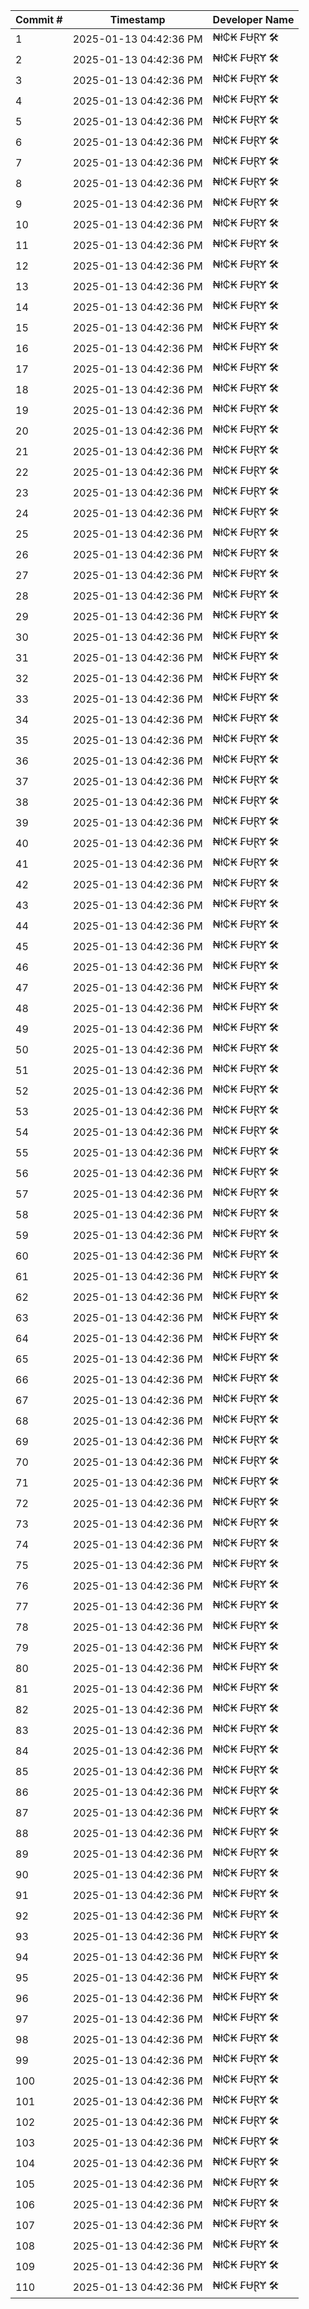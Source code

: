 | Commit # | Timestamp           | Developer Name       |
|----------|---------------------|----------------------|
| 1        | 2025-01-13 04:42:36 PM | ₦ł₵₭ ₣ɄⱤɎ 🛠️        |
| 2        | 2025-01-13 04:42:36 PM | ₦ł₵₭ ₣ɄⱤɎ 🛠️        |
| 3        | 2025-01-13 04:42:36 PM | ₦ł₵₭ ₣ɄⱤɎ 🛠️        |
| 4        | 2025-01-13 04:42:36 PM | ₦ł₵₭ ₣ɄⱤɎ 🛠️        |
| 5        | 2025-01-13 04:42:36 PM | ₦ł₵₭ ₣ɄⱤɎ 🛠️        |
| 6        | 2025-01-13 04:42:36 PM | ₦ł₵₭ ₣ɄⱤɎ 🛠️        |
| 7        | 2025-01-13 04:42:36 PM | ₦ł₵₭ ₣ɄⱤɎ 🛠️        |
| 8        | 2025-01-13 04:42:36 PM | ₦ł₵₭ ₣ɄⱤɎ 🛠️        |
| 9        | 2025-01-13 04:42:36 PM | ₦ł₵₭ ₣ɄⱤɎ 🛠️        |
| 10       | 2025-01-13 04:42:36 PM | ₦ł₵₭ ₣ɄⱤɎ 🛠️        |
| 11       | 2025-01-13 04:42:36 PM | ₦ł₵₭ ₣ɄⱤɎ 🛠️        |
| 12       | 2025-01-13 04:42:36 PM | ₦ł₵₭ ₣ɄⱤɎ 🛠️        |
| 13       | 2025-01-13 04:42:36 PM | ₦ł₵₭ ₣ɄⱤɎ 🛠️        |
| 14       | 2025-01-13 04:42:36 PM | ₦ł₵₭ ₣ɄⱤɎ 🛠️        |
| 15       | 2025-01-13 04:42:36 PM | ₦ł₵₭ ₣ɄⱤɎ 🛠️        |
| 16       | 2025-01-13 04:42:36 PM | ₦ł₵₭ ₣ɄⱤɎ 🛠️        |
| 17       | 2025-01-13 04:42:36 PM | ₦ł₵₭ ₣ɄⱤɎ 🛠️        |
| 18       | 2025-01-13 04:42:36 PM | ₦ł₵₭ ₣ɄⱤɎ 🛠️        |
| 19       | 2025-01-13 04:42:36 PM | ₦ł₵₭ ₣ɄⱤɎ 🛠️        |
| 20       | 2025-01-13 04:42:36 PM | ₦ł₵₭ ₣ɄⱤɎ 🛠️        |
| 21       | 2025-01-13 04:42:36 PM | ₦ł₵₭ ₣ɄⱤɎ 🛠️        |
| 22       | 2025-01-13 04:42:36 PM | ₦ł₵₭ ₣ɄⱤɎ 🛠️        |
| 23       | 2025-01-13 04:42:36 PM | ₦ł₵₭ ₣ɄⱤɎ 🛠️        |
| 24       | 2025-01-13 04:42:36 PM | ₦ł₵₭ ₣ɄⱤɎ 🛠️        |
| 25       | 2025-01-13 04:42:36 PM | ₦ł₵₭ ₣ɄⱤɎ 🛠️        |
| 26       | 2025-01-13 04:42:36 PM | ₦ł₵₭ ₣ɄⱤɎ 🛠️        |
| 27       | 2025-01-13 04:42:36 PM | ₦ł₵₭ ₣ɄⱤɎ 🛠️        |
| 28       | 2025-01-13 04:42:36 PM | ₦ł₵₭ ₣ɄⱤɎ 🛠️        |
| 29       | 2025-01-13 04:42:36 PM | ₦ł₵₭ ₣ɄⱤɎ 🛠️        |
| 30       | 2025-01-13 04:42:36 PM | ₦ł₵₭ ₣ɄⱤɎ 🛠️        |
| 31       | 2025-01-13 04:42:36 PM | ₦ł₵₭ ₣ɄⱤɎ 🛠️        |
| 32       | 2025-01-13 04:42:36 PM | ₦ł₵₭ ₣ɄⱤɎ 🛠️        |
| 33       | 2025-01-13 04:42:36 PM | ₦ł₵₭ ₣ɄⱤɎ 🛠️        |
| 34       | 2025-01-13 04:42:36 PM | ₦ł₵₭ ₣ɄⱤɎ 🛠️        |
| 35       | 2025-01-13 04:42:36 PM | ₦ł₵₭ ₣ɄⱤɎ 🛠️        |
| 36       | 2025-01-13 04:42:36 PM | ₦ł₵₭ ₣ɄⱤɎ 🛠️        |
| 37       | 2025-01-13 04:42:36 PM | ₦ł₵₭ ₣ɄⱤɎ 🛠️        |
| 38       | 2025-01-13 04:42:36 PM | ₦ł₵₭ ₣ɄⱤɎ 🛠️        |
| 39       | 2025-01-13 04:42:36 PM | ₦ł₵₭ ₣ɄⱤɎ 🛠️        |
| 40       | 2025-01-13 04:42:36 PM | ₦ł₵₭ ₣ɄⱤɎ 🛠️        |
| 41       | 2025-01-13 04:42:36 PM | ₦ł₵₭ ₣ɄⱤɎ 🛠️        |
| 42       | 2025-01-13 04:42:36 PM | ₦ł₵₭ ₣ɄⱤɎ 🛠️        |
| 43       | 2025-01-13 04:42:36 PM | ₦ł₵₭ ₣ɄⱤɎ 🛠️        |
| 44       | 2025-01-13 04:42:36 PM | ₦ł₵₭ ₣ɄⱤɎ 🛠️        |
| 45       | 2025-01-13 04:42:36 PM | ₦ł₵₭ ₣ɄⱤɎ 🛠️        |
| 46       | 2025-01-13 04:42:36 PM | ₦ł₵₭ ₣ɄⱤɎ 🛠️        |
| 47       | 2025-01-13 04:42:36 PM | ₦ł₵₭ ₣ɄⱤɎ 🛠️        |
| 48       | 2025-01-13 04:42:36 PM | ₦ł₵₭ ₣ɄⱤɎ 🛠️        |
| 49       | 2025-01-13 04:42:36 PM | ₦ł₵₭ ₣ɄⱤɎ 🛠️        |
| 50       | 2025-01-13 04:42:36 PM | ₦ł₵₭ ₣ɄⱤɎ 🛠️        |
| 51       | 2025-01-13 04:42:36 PM | ₦ł₵₭ ₣ɄⱤɎ 🛠️        |
| 52       | 2025-01-13 04:42:36 PM | ₦ł₵₭ ₣ɄⱤɎ 🛠️        |
| 53       | 2025-01-13 04:42:36 PM | ₦ł₵₭ ₣ɄⱤɎ 🛠️        |
| 54       | 2025-01-13 04:42:36 PM | ₦ł₵₭ ₣ɄⱤɎ 🛠️        |
| 55       | 2025-01-13 04:42:36 PM | ₦ł₵₭ ₣ɄⱤɎ 🛠️        |
| 56       | 2025-01-13 04:42:36 PM | ₦ł₵₭ ₣ɄⱤɎ 🛠️        |
| 57       | 2025-01-13 04:42:36 PM | ₦ł₵₭ ₣ɄⱤɎ 🛠️        |
| 58       | 2025-01-13 04:42:36 PM | ₦ł₵₭ ₣ɄⱤɎ 🛠️        |
| 59       | 2025-01-13 04:42:36 PM | ₦ł₵₭ ₣ɄⱤɎ 🛠️        |
| 60       | 2025-01-13 04:42:36 PM | ₦ł₵₭ ₣ɄⱤɎ 🛠️        |
| 61       | 2025-01-13 04:42:36 PM | ₦ł₵₭ ₣ɄⱤɎ 🛠️        |
| 62       | 2025-01-13 04:42:36 PM | ₦ł₵₭ ₣ɄⱤɎ 🛠️        |
| 63       | 2025-01-13 04:42:36 PM | ₦ł₵₭ ₣ɄⱤɎ 🛠️        |
| 64       | 2025-01-13 04:42:36 PM | ₦ł₵₭ ₣ɄⱤɎ 🛠️        |
| 65       | 2025-01-13 04:42:36 PM | ₦ł₵₭ ₣ɄⱤɎ 🛠️        |
| 66       | 2025-01-13 04:42:36 PM | ₦ł₵₭ ₣ɄⱤɎ 🛠️        |
| 67       | 2025-01-13 04:42:36 PM | ₦ł₵₭ ₣ɄⱤɎ 🛠️        |
| 68       | 2025-01-13 04:42:36 PM | ₦ł₵₭ ₣ɄⱤɎ 🛠️        |
| 69       | 2025-01-13 04:42:36 PM | ₦ł₵₭ ₣ɄⱤɎ 🛠️        |
| 70       | 2025-01-13 04:42:36 PM | ₦ł₵₭ ₣ɄⱤɎ 🛠️        |
| 71       | 2025-01-13 04:42:36 PM | ₦ł₵₭ ₣ɄⱤɎ 🛠️        |
| 72       | 2025-01-13 04:42:36 PM | ₦ł₵₭ ₣ɄⱤɎ 🛠️        |
| 73       | 2025-01-13 04:42:36 PM | ₦ł₵₭ ₣ɄⱤɎ 🛠️        |
| 74       | 2025-01-13 04:42:36 PM | ₦ł₵₭ ₣ɄⱤɎ 🛠️        |
| 75       | 2025-01-13 04:42:36 PM | ₦ł₵₭ ₣ɄⱤɎ 🛠️        |
| 76       | 2025-01-13 04:42:36 PM | ₦ł₵₭ ₣ɄⱤɎ 🛠️        |
| 77       | 2025-01-13 04:42:36 PM | ₦ł₵₭ ₣ɄⱤɎ 🛠️        |
| 78       | 2025-01-13 04:42:36 PM | ₦ł₵₭ ₣ɄⱤɎ 🛠️        |
| 79       | 2025-01-13 04:42:36 PM | ₦ł₵₭ ₣ɄⱤɎ 🛠️        |
| 80       | 2025-01-13 04:42:36 PM | ₦ł₵₭ ₣ɄⱤɎ 🛠️        |
| 81       | 2025-01-13 04:42:36 PM | ₦ł₵₭ ₣ɄⱤɎ 🛠️        |
| 82       | 2025-01-13 04:42:36 PM | ₦ł₵₭ ₣ɄⱤɎ 🛠️        |
| 83       | 2025-01-13 04:42:36 PM | ₦ł₵₭ ₣ɄⱤɎ 🛠️        |
| 84       | 2025-01-13 04:42:36 PM | ₦ł₵₭ ₣ɄⱤɎ 🛠️        |
| 85       | 2025-01-13 04:42:36 PM | ₦ł₵₭ ₣ɄⱤɎ 🛠️        |
| 86       | 2025-01-13 04:42:36 PM | ₦ł₵₭ ₣ɄⱤɎ 🛠️        |
| 87       | 2025-01-13 04:42:36 PM | ₦ł₵₭ ₣ɄⱤɎ 🛠️        |
| 88       | 2025-01-13 04:42:36 PM | ₦ł₵₭ ₣ɄⱤɎ 🛠️        |
| 89       | 2025-01-13 04:42:36 PM | ₦ł₵₭ ₣ɄⱤɎ 🛠️        |
| 90       | 2025-01-13 04:42:36 PM | ₦ł₵₭ ₣ɄⱤɎ 🛠️        |
| 91       | 2025-01-13 04:42:36 PM | ₦ł₵₭ ₣ɄⱤɎ 🛠️        |
| 92       | 2025-01-13 04:42:36 PM | ₦ł₵₭ ₣ɄⱤɎ 🛠️        |
| 93       | 2025-01-13 04:42:36 PM | ₦ł₵₭ ₣ɄⱤɎ 🛠️        |
| 94       | 2025-01-13 04:42:36 PM | ₦ł₵₭ ₣ɄⱤɎ 🛠️        |
| 95       | 2025-01-13 04:42:36 PM | ₦ł₵₭ ₣ɄⱤɎ 🛠️        |
| 96       | 2025-01-13 04:42:36 PM | ₦ł₵₭ ₣ɄⱤɎ 🛠️        |
| 97       | 2025-01-13 04:42:36 PM | ₦ł₵₭ ₣ɄⱤɎ 🛠️        |
| 98       | 2025-01-13 04:42:36 PM | ₦ł₵₭ ₣ɄⱤɎ 🛠️        |
| 99       | 2025-01-13 04:42:36 PM | ₦ł₵₭ ₣ɄⱤɎ 🛠️        |
| 100      | 2025-01-13 04:42:36 PM | ₦ł₵₭ ₣ɄⱤɎ 🛠️        |
| 101      | 2025-01-13 04:42:36 PM | ₦ł₵₭ ₣ɄⱤɎ 🛠️        |
| 102      | 2025-01-13 04:42:36 PM | ₦ł₵₭ ₣ɄⱤɎ 🛠️        |
| 103      | 2025-01-13 04:42:36 PM | ₦ł₵₭ ₣ɄⱤɎ 🛠️        |
| 104      | 2025-01-13 04:42:36 PM | ₦ł₵₭ ₣ɄⱤɎ 🛠️        |
| 105      | 2025-01-13 04:42:36 PM | ₦ł₵₭ ₣ɄⱤɎ 🛠️        |
| 106      | 2025-01-13 04:42:36 PM | ₦ł₵₭ ₣ɄⱤɎ 🛠️        |
| 107      | 2025-01-13 04:42:36 PM | ₦ł₵₭ ₣ɄⱤɎ 🛠️        |
| 108      | 2025-01-13 04:42:36 PM | ₦ł₵₭ ₣ɄⱤɎ 🛠️        |
| 109      | 2025-01-13 04:42:36 PM | ₦ł₵₭ ₣ɄⱤɎ 🛠️        |
| 110      | 2025-01-13 04:42:36 PM | ₦ł₵₭ ₣ɄⱤɎ 🛠️        |
